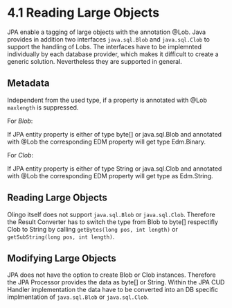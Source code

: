 # 4.1 Reading Large Objects
JPA enable a tagging of large objects with the annotation @Lob. Java provides in addition two interfaces `java.sql.Blob` and `java.sql.Clob` to support the handling of Lobs. The interfaces have to be implemnted individually by each database provider, which makes it difficult to create a generic solution. Nevertheless they are supported in general.
## Metadata
Independent from the used type, if a property is annotated with @Lob `maxlength` is suppressed.

For _Blob_:

If JPA entity property is either of type byte[] or java.sql.Blob and annotated with @Lob the corresponding EDM property will get type Edm.Binary.

For _Clob_:

If JPA entity property is either of type String or java.sql.Clob and annotated with @Lob the corresponding EDM property will get type as Edm.String.
## Reading Large Objects
Olingo itself does not support `java.sql.Blob` or  `java.sql.Clob`. Therefore the Result Converter has to switch the type from Blob to byte[] respectifly Clob to String by calling `getBytes(long pos, int length)` or `getSubString(long pos, int length)`.

## Modifying Large Objects
JPA does not have the option to create Blob or Clob instances. Therefore the JPA Processor provides the data as byte[] or String. Within the JPA CUD Handler implementation the data have to be converted into an DB specific implmentation of `java.sql.Blob` or `java.sql.Clob`.

